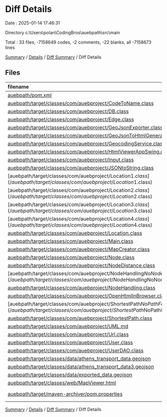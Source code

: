 # Diff Details

Date : 2025-01-14 17:46:31

Directory c:\\Users\\polan\\CodingBros\\auebpath\\src\\main

Total : 33 files,  -7158649 codes, -2 comments, -22 blanks, all -7158673 lines

[Summary](results.md) / [Details](details.md) / [Diff Summary](diff.md) / Diff Details

## Files
| filename | language | code | comment | blank | total |
| :--- | :--- | ---: | ---: | ---: | ---: |
| [auebpath/pom.xml](/auebpath/pom.xml) | XML | -49 | 0 | -5 | -54 |
| [auebpath/target/classes/com/auebproject/CodeToName.class](/auebpath/target/classes/com/auebproject/CodeToName.class) | Java | -33 | 0 | 0 | -33 |
| [auebpath/target/classes/com/auebproject/DB.class](/auebpath/target/classes/com/auebproject/DB.class) | Java | -28 | 0 | 0 | -28 |
| [auebpath/target/classes/com/auebproject/Edge.class](/auebpath/target/classes/com/auebproject/Edge.class) | Java | -10 | 0 | 0 | -10 |
| [auebpath/target/classes/com/auebproject/GeoJsonExporter.class](/auebpath/target/classes/com/auebproject/GeoJsonExporter.class) | Java | -53 | 0 | -3 | -56 |
| [auebpath/target/classes/com/auebproject/GeoJsonToHtmlGenerator.class](/auebpath/target/classes/com/auebproject/GeoJsonToHtmlGenerator.class) | Java | -38 | -2 | -2 | -42 |
| [auebpath/target/classes/com/auebproject/GeocodingService.class](/auebpath/target/classes/com/auebproject/GeocodingService.class) | Java | -38 | 0 | 0 | -38 |
| [auebpath/target/classes/com/auebproject/HtmlViewerAppSwing.class](/auebpath/target/classes/com/auebproject/HtmlViewerAppSwing.class) | Java | -35 | 0 | 0 | -35 |
| [auebpath/target/classes/com/auebproject/Input.class](/auebpath/target/classes/com/auebproject/Input.class) | Java | -20 | 0 | 0 | -20 |
| [auebpath/target/classes/com/auebproject/JSONtoString.class](/auebpath/target/classes/com/auebproject/JSONtoString.class) | Java | -34 | 0 | 0 | -34 |
| [auebpath/target/classes/com/auebproject/Location$1.class](/auebpath/target/classes/com/auebproject/Location$1.class) | Java | -19 | 0 | 0 | -19 |
| [auebpath/target/classes/com/auebproject/Location$2.class](/auebpath/target/classes/com/auebproject/Location$2.class) | Java | -18 | 0 | 0 | -18 |
| [auebpath/target/classes/com/auebproject/Location$3.class](/auebpath/target/classes/com/auebproject/Location$3.class) | Java | -18 | 0 | 0 | -18 |
| [auebpath/target/classes/com/auebproject/Location$4.class](/auebpath/target/classes/com/auebproject/Location$4.class) | Java | -20 | 0 | 0 | -20 |
| [auebpath/target/classes/com/auebproject/Location.class](/auebpath/target/classes/com/auebproject/Location.class) | Java | -211 | 0 | 0 | -211 |
| [auebpath/target/classes/com/auebproject/Main.class](/auebpath/target/classes/com/auebproject/Main.class) | Java | -10 | 0 | 0 | -10 |
| [auebpath/target/classes/com/auebproject/MapCreator.class](/auebpath/target/classes/com/auebproject/MapCreator.class) | Java | -58 | 0 | 0 | -58 |
| [auebpath/target/classes/com/auebproject/Node.class](/auebpath/target/classes/com/auebproject/Node.class) | Java | -9 | 0 | 0 | -9 |
| [auebpath/target/classes/com/auebproject/NodeDistance.class](/auebpath/target/classes/com/auebproject/NodeDistance.class) | Java | -6 | 0 | 0 | -6 |
| [auebpath/target/classes/com/auebproject/NodeHandling$NoNodeFoundException.class](/auebpath/target/classes/com/auebproject/NodeHandling$NoNodeFoundException.class) | Java | -7 | 0 | 0 | -7 |
| [auebpath/target/classes/com/auebproject/NodeHandling.class](/auebpath/target/classes/com/auebproject/NodeHandling.class) | Java | -59 | 0 | 0 | -59 |
| [auebpath/target/classes/com/auebproject/OpenHtmlInBrowser.class](/auebpath/target/classes/com/auebproject/OpenHtmlInBrowser.class) | Java | -14 | 0 | 0 | -14 |
| [auebpath/target/classes/com/auebproject/ShortestPath$NoPathFoundException.class](/auebpath/target/classes/com/auebproject/ShortestPath$NoPathFoundException.class) | Java | -7 | 0 | 0 | -7 |
| [auebpath/target/classes/com/auebproject/ShortestPath.class](/auebpath/target/classes/com/auebproject/ShortestPath.class) | Java | -75 | 0 | 0 | -75 |
| [auebpath/target/classes/com/auebproject/UML.md](/auebpath/target/classes/com/auebproject/UML.md) | Markdown | -34 | 0 | -8 | -42 |
| [auebpath/target/classes/com/auebproject/Url.class](/auebpath/target/classes/com/auebproject/Url.class) | Java | -32 | 0 | 0 | -32 |
| [auebpath/target/classes/com/auebproject/User.class](/auebpath/target/classes/com/auebproject/User.class) | Java | -23 | 0 | 0 | -23 |
| [auebpath/target/classes/com/auebproject/UserDAO.class](/auebpath/target/classes/com/auebproject/UserDAO.class) | Java | -60 | 0 | 0 | -60 |
| [auebpath/target/classes/data/athens\_transport\_data.geojson](/auebpath/target/classes/data/athens_transport_data.geojson) | JSON | -2,524,714 | 0 | 0 | -2,524,714 |
| [auebpath/target/classes/data/athens\_transport\_data3.geojson](/auebpath/target/classes/data/athens_transport_data3.geojson) | JSON | -4,632,891 | 0 | 0 | -4,632,891 |
| [auebpath/target/classes/data/exported\_data.geojson](/auebpath/target/classes/data/exported_data.geojson) | JSON | -1 | 0 | 0 | -1 |
| [auebpath/target/classes/web/MapViewer.html](/auebpath/target/classes/web/MapViewer.html) | HTML | -22 | 0 | -3 | -25 |
| [auebpath/target/maven-archiver/pom.properties](/auebpath/target/maven-archiver/pom.properties) | Java Properties | -3 | 0 | -1 | -4 |

[Summary](results.md) / [Details](details.md) / [Diff Summary](diff.md) / Diff Details